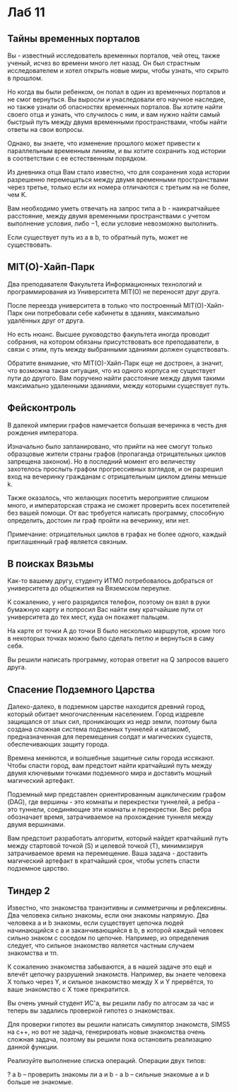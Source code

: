# Лаб 11
## Тайны временных порталов
Вы - известный исследователь временных порталов, чей отец, также ученый, исчез во времени много лет назад. Он был страстным исследователем и хотел открыть новые миры, чтобы узнать, что скрыто в прошлом.

Но когда вы были ребенком, он попал в один из временных порталов и не смог вернуться. Вы выросли и унаследовали его научное наследие, но также узнали об опасностях временных порталов. Вы хотите найти своего отца и узнать, что случилось с ним, и вам нужно найти самый быстрый путь между двумя временными пространствами, чтобы найти ответы на свои вопросы.

Однако, вы знаете, что изменение прошлого может привести к параллельным временным линиям, и вы хотите сохранить ход истории в соответствии с ее естественным порядком.

Из дневника отца Вам стало известно, что для сохранения хода истории разрешенно перемещаться между двумя временными пространствами через третье, только если их номера отличаются с третьим на не более, чем K.

Вам необходимо уметь отвечать на запрос типа a b - наикратчайшее расстояние, между двумя временными пространствами с учетом выполнение условия, либо −1, если условие невозможно выполнить.

Если существует путь из a в b, то обратный путь, может не существовать.

## MIT(O)-Хайп-Парк
Два преподавателя Факультета Информационных технологий и программирования из Университета MIT(O) не переносят друг друга.

После переезда университета в только что построенный MIT(O)-Хайп-Парк они потребовали себе кабинеты в зданиях, максимально удалённых друг от друга.

Но есть нюанс. Высшее руководство факультета иногда проводит собрания, на котором обязаны присутствовать все преподаватели, в связи с этим, путь между выбранными зданиями должен существовать.

Обратите внимание, что MIT(O)-Хайп-Парк еще не достроен, а значит, что возможна такая ситуация, что из одного корпуса не существует пути до другого. Вам поручено найти расстояние между двумя такими максимально удаленными зданиями, между которыми существует путь.

## Фейсконтроль
В далекой империи графов намечается большая вечеринка в честь дня рождения императора.

Изначально было запланировано, что прийти на нее смогут только образцовые жители страны графов (пропаганда отрицательных циклов запрещена законом). Но в последний момент его величеству захотелось прослыть графом прогрессивных взглядов, и он разрешил вход на вечеринку гражданам с отрицательным циклом длины меньше k.

Также оказалось, что желающих посетить мероприятие слишком много, и императорская стража не сможет проверить всех посетителей без вашей помощи. От вас требуется написать программу, способную определить, достоин ли граф пройти на вечеринку, или нет.

Примечание: отрицательных циклов в графах не более одного, каждый приглашенный граф является связным.

## В поисках Вязьмы
Как-то вашему другу, студенту ИТМО потребовалось добраться от университета до общежития на Вяземском переулке.

К сожалению, у него разрядился телефон, поэтому он взял в руки бумажную карту и попросил Вас найти ему кратчайшие пути от университета до тех мест, куда он покажет пальцем.

На карте от точки A до точки B было несколько маршрутов, кроме того в некоторых точках можно было сделать петлю и вернуться в саму себя.

Вы решили написать программу, которая ответит на Q запросов вашего друга.

## Спасение Подземного Царства
Далеко-далеко, в подземном царстве находится древний город, который обитает многочисленным населением. Город издревле защищался от злых сил, проникающих из недр земли, поэтому была создана сложная система подземных туннелей и катакомб, предназначенная для перемещения солдат и магических существ, обеспечивающих защиту города.

Времена меняются, и волшебные защитные силы города иссякают. Чтобы спасти город, вам предстоит найти кратчайший путь между двумя ключевыми точками подземного мира и доставить мощный магический артефакт.

Подземный мир представлен ориентированным ациклическим графом (DAG), где вершины - это комнаты и перекрестки туннелей, а ребра - это туннели, соединяющие эти комнаты и перекрестки. Вес ребра обозначает время, затрачиваемое на прохождение туннеля между двумя вершинами.

Вам предстоит разработать алгоритм, который найдет кратчайший путь между стартовой точкой (S) и целевой точкой (T), минимизируя затрачиваемое время на перемещение. Ваша задача - доставить магический артефакт в кратчайший срок, чтобы успеть спасти подземное царство.

## Тиндер 2
Известно, что знакомства транзитивны и симметричны и рефлексивны. Два человека сильно знакомы, если они знакомы напрямую. Два человека a и b знакомы, если существует цепочка людей начинающийся с a и заканчивающийся в b, в которой каждый человек сильно знаком с соседом по цепочке. Например, из определения следует, что сильное знакомство является частным случаем знакомства и тп.

К сожалению знакомства забываются, а в нашей задаче это ещё и влечёт цепочку разрушений знакомств. Например, вы знаете человека X только через Y, и сильное знакомство между X и Y прервётся, то ваше знакомство с X тоже прекратится.

Вы очень умный студент ИС'а, вы решили лабу по алгосам за час и теперь вы задались проверкой гипотез о знакомствах.

Для проверки гипотез вы решили написать симулятор знакомств, SIMS5 на c++, но вот не задача, генерировать новые знакомства очень сложная задача, поэтому вы решили пока остановить реализацию данной функции.

Реализуйте выполнение списка операций. Операции двух типов:

? a b – проверить знакомы ли a и b
\- a b – сильные знакомые a и b больше не знакомые.